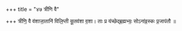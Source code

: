 +++
title = "४७ त्रीणि वै"

+++
त्रीणि॒ वै व॑शाजा॒तानि॑ विलि॒प्ती सू॒तव॑शा व॒शा। ताः प्र य॑च्छेद्ब्र॒ह्मभ्यः॒ सोऽना॑व्र॒स्कः प्र॒जाप॑तौ ॥